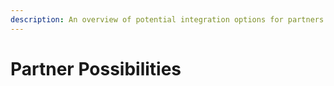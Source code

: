 ```yaml
---
description: An overview of potential integration options for partners.
---
```


# Partner Possibilities

